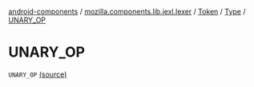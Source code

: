 [android-components](../../../index.md) / [mozilla.components.lib.jexl.lexer](../../index.md) / [Token](../index.md) / [Type](index.md) / [UNARY_OP](./-u-n-a-r-y_-o-p.md)

# UNARY_OP

`UNARY_OP` [(source)](https://github.com/mozilla-mobile/android-components/blob/master/components/lib/jexl/src/main/java/mozilla/components/lib/jexl/lexer/Token.kt#L30)